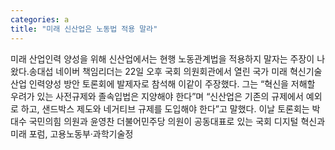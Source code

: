 ```yaml
---
categories: a
title: "미래 신산업은 노동법 적용 말라"
---
```

미래 산업인력 양성을 위해 신산업에서는 현행 노동관계법을 적용하지 말자는 주장이 나왔다.송대섭 네이버 책임리더는 22일 오후 국회 의원회관에서 열린 국가 미래 혁신기술 산업 인력양성 방안 토론회에 발제자로 참석해 이같이 주장했다. 그는 “혁신을 저해할 우려가 있는 사전규제와 졸속입법은 지양해야 한다”며 “신산업은 기존의 규제에서 예외로 하고, 샌드박스 제도와 네거티브 규제를 도입해야 한다”고 말했다. 이날 토론회는 박대수 국민의힘 의원과 윤영찬 더불어민주당 의원이 공동대표로 있는 국회 디지털 혁신과 미래 포럼, 고용노동부·과학기술정